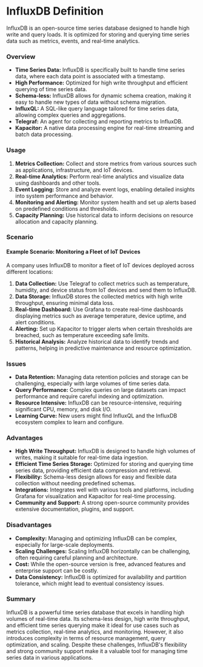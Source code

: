<h1>InfluxDB Definition</h1>

InfluxDB is an open-source time series database designed to handle high write and query loads. It is optimized for storing and querying time series data such as metrics, events, and real-time analytics.

### Overview
- **Time Series Data:** InfluxDB is specifically built to handle time series data, where each data point is associated with a timestamp.
- **High Performance:** Optimized for high write throughput and efficient querying of time series data.
- **Schema-less:** InfluxDB allows for dynamic schema creation, making it easy to handle new types of data without schema migration.
- **InfluxQL:** A SQL-like query language tailored for time series data, allowing complex queries and aggregations.
- **Telegraf:** An agent for collecting and reporting metrics to InfluxDB.
- **Kapacitor:** A native data processing engine for real-time streaming and batch data processing.

### Usage
1. **Metrics Collection:** Collect and store metrics from various sources such as applications, infrastructure, and IoT devices.
2. **Real-time Analytics:** Perform real-time analytics and visualize data using dashboards and other tools.
3. **Event Logging:** Store and analyze event logs, enabling detailed insights into system performance and behavior.
4. **Monitoring and Alerting:** Monitor system health and set up alerts based on predefined conditions and thresholds.
5. **Capacity Planning:** Use historical data to inform decisions on resource allocation and capacity planning.

### Scenario
#### Example Scenario: Monitoring a Fleet of IoT Devices
A company uses InfluxDB to monitor a fleet of IoT devices deployed across different locations:

1. **Data Collection:** Use Telegraf to collect metrics such as temperature, humidity, and device status from IoT devices and send them to InfluxDB.
2. **Data Storage:** InfluxDB stores the collected metrics with high write throughput, ensuring minimal data loss.
3. **Real-time Dashboard:** Use Grafana to create real-time dashboards displaying metrics such as average temperature, device uptime, and alert conditions.
4. **Alerting:** Set up Kapacitor to trigger alerts when certain thresholds are breached, such as temperature exceeding safe limits.
5. **Historical Analysis:** Analyze historical data to identify trends and patterns, helping in predictive maintenance and resource optimization.

### Issues
- **Data Retention:** Managing data retention policies and storage can be challenging, especially with large volumes of time series data.
- **Query Performance:** Complex queries on large datasets can impact performance and require careful indexing and optimization.
- **Resource Intensive:** InfluxDB can be resource-intensive, requiring significant CPU, memory, and disk I/O.
- **Learning Curve:** New users might find InfluxQL and the InfluxDB ecosystem complex to learn and configure.

### Advantages
- **High Write Throughput:** InfluxDB is designed to handle high volumes of writes, making it suitable for real-time data ingestion.
- **Efficient Time Series Storage:** Optimized for storing and querying time series data, providing efficient data compression and retrieval.
- **Flexibility:** Schema-less design allows for easy and flexible data collection without needing predefined schemas.
- **Integrations:** Integrates well with various tools and platforms, including Grafana for visualization and Kapacitor for real-time processing.
- **Community and Support:** A strong open-source community provides extensive documentation, plugins, and support.

### Disadvantages
- **Complexity:** Managing and optimizing InfluxDB can be complex, especially for large-scale deployments.
- **Scaling Challenges:** Scaling InfluxDB horizontally can be challenging, often requiring careful planning and architecture.
- **Cost:** While the open-source version is free, advanced features and enterprise support can be costly.
- **Data Consistency:** InfluxDB is optimized for availability and partition tolerance, which might lead to eventual consistency issues.

### Summary
InfluxDB is a powerful time series database that excels in handling high volumes of real-time data. Its schema-less design, high write throughput, and efficient time series querying make it ideal for use cases such as metrics collection, real-time analytics, and monitoring. However, it also introduces complexity in terms of resource management, query optimization, and scaling. Despite these challenges, InfluxDB's flexibility and strong community support make it a valuable tool for managing time series data in various applications.
